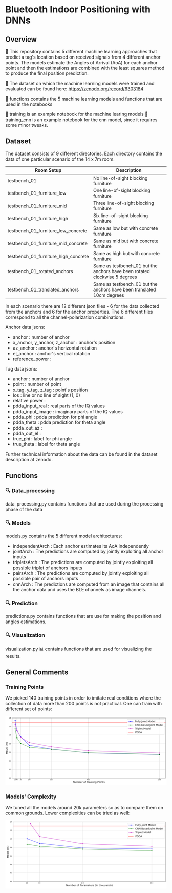# Bluetooth Indoor Positioning with DNNs

## Overview

🔭 This repository contains 5 different machine learning approaches that predict a tag's location based on received signals from 4 different anchor points. The models estimate the Angles of Arrival (AoA) for each anchor point and then the estimations are combined with the least squares method to produce the final position prediction.

🔗 The dataset on which the machine learning models were trained and evaluated can be found here:
https://zenodo.org/record/6303184

🔬 functions contains the 5 machine learning models and functions that are used in the notebooks

🔬 training is an example notebook for the machine learing models
🔬 training_cnn is an example notebook for the cnn model, since it requires some minor tweaks. 

## Dataset

The dataset consists of 9 different directories. Each directory contains the data of one particular scenario of the 14 x 7m room.

Room Setup                              | Description
-------------                           | -------------
testbench_01                            | No line-of-sight blocking furniture
testbench_01_furniture_low              | One line-of-sight blocking furniture
testbench_01_furniture_mid              | Three line-of-sight blocking furniture
testbench_01_furniture_high             | Six line-of-sight blocking furniture
testbench_01_furniture_low_concrete     | Same as low but with concrete furniture
testbench_01_furniture_mid_concrete     | Same as mid but with concrete furniture
testbench_01_furniture_high_concrete    | Same as high but with concrete furniture
testbench_01_rotated_anchors            | Same as testbench_01 but the anchors have been rotated clockwise 5 degrees
testbench_01_translated_anchors         | Same as testbench_01 but the anchors have been translated 10cm degrees

In each scenario there are 12 different json files - 6 for the data collected from the anchors and 6 for the anchor properties. 
The 6 different files correspond to all the channel-polarization combinations.

Anchor data jsons:
* anchor : number of anchor
* x_anchor, y_anchor, z_anchor : anchor's position
* az_anchor : anchor's horizontal rotation
* el_anchor : anchor's vertical rotation
* reference_power : 

Tag data jsons:
* anchor : number of anchor 
* point : number of point
* x_tag, y_tag, z_tag : point's position
* los : line or no line of sight (1, 0)
* relative power : 
* pdda_input_real : real parts of the IQ values
* pdda_input_image : imaginary parts of the IQ values
* pdda_phi : pdda prediction for phi angle
* pdda_theta : pdda prediction for theta angle
* pdda_out_az : 
* pdda_out_el : 
* true_phi : label for phi angle
* true_theta : label for theta angle

Further technical information about the data can be found in the dataset description at zenodo.

## Functions

### :mag: Data_processing

data_processing.py contains functions that are used during the processing phase of the data

### :mag: Models

models.py contains the 5 different model architectures:
* independentArch : Each anchor estimates its AoA independently
* jointArch : The predictions are computed by jointly exploiting all anchor inputs
* tripletsArch : The predictions are computed by jointly exploiting all possible triplet of anchors inputs
* pairsArch : The predictions are computed by jointly exploiting all possible pair of anchors inputs
* cnnArch : The predictions are computed from an image that contains all the anchor data and uses the BLE channels as image channels.

### :mag: Prediction

predictions.py contains functions that are use for making the position and angles estimations.

### :mag: Visualization

visualization.py :bar_chart: contains functions that are used for visualizing the results.

## General Comments

### Training Points

We picked 140 training points in order to imitate real conditions where the collection of data more than 200 points is not practical. One can train with different set of points:

![](images/training_points.png)

### Models' Complexity

We tuned all the models around 20k parameters so as to compare them on common grounds. Lower complexities can be tried as well:

![](images/complexities.png)